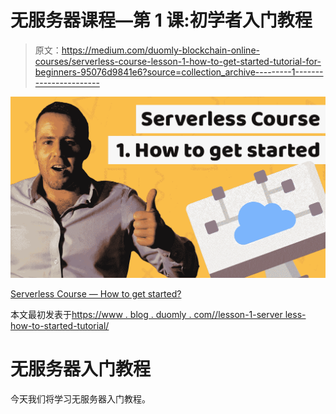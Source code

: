 # 无服务器课程—第 1 课:初学者入门教程

> 原文：<https://medium.com/duomly-blockchain-online-courses/serverless-course-lesson-1-how-to-get-started-tutorial-for-beginners-95076d9841e6?source=collection_archive---------1----------------------->

![](img/18fe4d94efd7ba81ac0dd952e5b77d53.png)

[Serverless Course — How to get started?](https://www.blog.duomly.com//lesson-1-serverless-how-to-get-started-tutorial/)

本文最初发表于[https://www . blog . duomly . com//lesson-1-server less-how-to-started-tutorial/](https://www.blog.duomly.com//lesson-1-serverless-how-to-get-started-tutorial/)

# 无服务器入门教程

今天我们将学习无服务器入门教程。